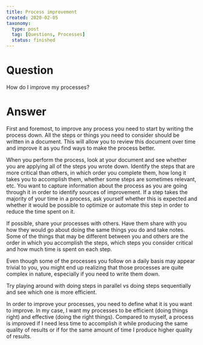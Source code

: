 ```yaml
---
title: Process improvement
created: 2020-02-05
taxonomy:
  type: post
  tag: [Questions, Processes]
  status: finished
---
```


# Question
How do I improve my processes?

# Answer
First and foremost, to improve any process you need to start by writing the process down. All the steps or things you need to consider should be written in a document. This will allow you to review this document over time and improve it as you find ways to make the process better.

When you perform the process, look at your document and see whether you are applying all of the steps you wrote down. Identify the steps that are more critical than others, in which order you complete them, how long it takes you to accomplish them, whether some steps are sometimes relevant, etc. You want to capture information about the process as you are going through it in order to identify sources of improvement. If a step takes the majority of your time in a process, ask yourself whether this is expected and whether it would be possible to optimize or automate this step in order to reduce the time spent on it.

If possible, share your processes with others. Have them share with you how they would go about doing the same things you do and take notes. Some of the things that may be different between you and others are the order in which you accomplish the steps, which steps you consider critical and how much time is spent on each step.

Even though some of the processes you follow on a daily basis may appear trivial to you, you might end up realizing that those processes are quite complex in nature, especially if you need to write them down.

Try playing around with doing steps in parallel vs doing steps sequentially and see which one is more efficient.

In order to improve your processes, you need to define what it is you want to improve. In my case, I want my processes to be efficient (doing things right) and effective (doing the right things). Compared to myself, a process is improved if I need less time to accomplish it while producing the same quality of results or if for the same amount of time I produce higher quality of results.
